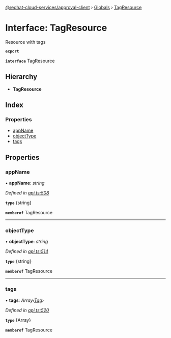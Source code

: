 [@redhat-cloud-services/approval-client](../README.md) › [Globals](../globals.md) › [TagResource](tagresource.md)

# Interface: TagResource

Resource with tags

**`export`** 

**`interface`** TagResource

## Hierarchy

* **TagResource**

## Index

### Properties

* [appName](tagresource.md#appname)
* [objectType](tagresource.md#objecttype)
* [tags](tagresource.md#tags)

## Properties

###  appName

• **appName**: *string*

*Defined in [api.ts:508](https://github.com/RedHatInsights/javascript-clients/blob/master/packages/approval/api.ts#L508)*

**`type`** {string}

**`memberof`** TagResource

___

###  objectType

• **objectType**: *string*

*Defined in [api.ts:514](https://github.com/RedHatInsights/javascript-clients/blob/master/packages/approval/api.ts#L514)*

**`type`** {string}

**`memberof`** TagResource

___

###  tags

• **tags**: *Array‹[Tag](tag.md)›*

*Defined in [api.ts:520](https://github.com/RedHatInsights/javascript-clients/blob/master/packages/approval/api.ts#L520)*

**`type`** {Array<Tag>}

**`memberof`** TagResource
